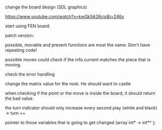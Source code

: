 
change the board design (SDL graphics)

https://www.youtube.com/watch?v=kwQk5A26cis&t=246s


start using FEN board.



patch version:

possible, movable and prevent functions are most the same. Don't have repeating code!

possible moves could check if the info.current matches the piece that is moving.

check the error handling




change the matrix value for the rook. He should want to castle


when checking if the point or the move is inside the board, it should return the bad value.


the turn indicator should only increase every second play (white and black) -> turn ++


pointer to those variables that is going to get changed (array int* -> int** );
